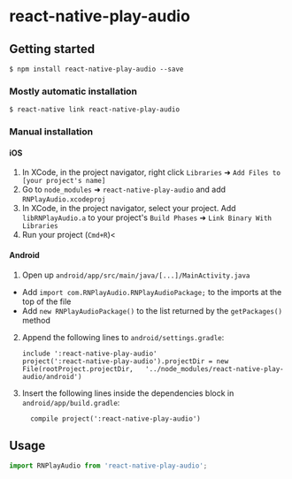
# react-native-play-audio

## Getting started

`$ npm install react-native-play-audio --save`

### Mostly automatic installation

`$ react-native link react-native-play-audio`

### Manual installation


#### iOS

1. In XCode, in the project navigator, right click `Libraries` ➜ `Add Files to [your project's name]`
2. Go to `node_modules` ➜ `react-native-play-audio` and add `RNPlayAudio.xcodeproj`
3. In XCode, in the project navigator, select your project. Add `libRNPlayAudio.a` to your project's `Build Phases` ➜ `Link Binary With Libraries`
4. Run your project (`Cmd+R`)<

#### Android

1. Open up `android/app/src/main/java/[...]/MainActivity.java`
  - Add `import com.RNPlayAudio.RNPlayAudioPackage;` to the imports at the top of the file
  - Add `new RNPlayAudioPackage()` to the list returned by the `getPackages()` method
2. Append the following lines to `android/settings.gradle`:
  	```
  	include ':react-native-play-audio'
  	project(':react-native-play-audio').projectDir = new File(rootProject.projectDir, 	'../node_modules/react-native-play-audio/android')
  	```
3. Insert the following lines inside the dependencies block in `android/app/build.gradle`:
  	```
      compile project(':react-native-play-audio')
  	```
## Usage
```javascript
import RNPlayAudio from 'react-native-play-audio';

  